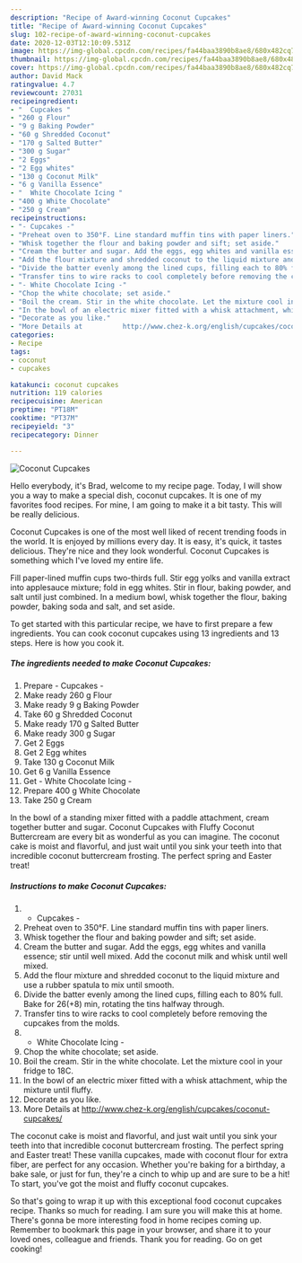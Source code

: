 ```yaml
---
description: "Recipe of Award-winning Coconut Cupcakes"
title: "Recipe of Award-winning Coconut Cupcakes"
slug: 102-recipe-of-award-winning-coconut-cupcakes
date: 2020-12-03T12:10:09.531Z
image: https://img-global.cpcdn.com/recipes/fa44baa3890b8ae8/680x482cq70/coconut-cupcakes-recipe-main-photo.jpg
thumbnail: https://img-global.cpcdn.com/recipes/fa44baa3890b8ae8/680x482cq70/coconut-cupcakes-recipe-main-photo.jpg
cover: https://img-global.cpcdn.com/recipes/fa44baa3890b8ae8/680x482cq70/coconut-cupcakes-recipe-main-photo.jpg
author: David Mack
ratingvalue: 4.7
reviewcount: 27031
recipeingredient:
- "  Cupcakes "
- "260 g Flour"
- "9 g Baking Powder"
- "60 g Shredded Coconut"
- "170 g Salted Butter"
- "300 g Sugar"
- "2 Eggs"
- "2 Egg whites"
- "130 g Coconut Milk"
- "6 g Vanilla Essence"
- "  White Chocolate Icing "
- "400 g White Chocolate"
- "250 g Cream"
recipeinstructions:
- "- Cupcakes -"
- "Preheat oven to 350°F. Line standard muffin tins with paper liners."
- "Whisk together the flour and baking powder and sift; set aside."
- "Cream the butter and sugar. Add the eggs, egg whites and vanilla essence; stir until well mixed. Add the coconut milk and whisk until well mixed."
- "Add the flour mixture and shredded coconut to the liquid mixture and use a rubber spatula to mix until smooth."
- "Divide the batter evenly among the lined cups, filling each to 80% full. Bake for 26(+8) min, rotating the tins halfway through."
- "Transfer tins to wire racks to cool completely before removing the cupcakes from the molds."
- "- White Chocolate Icing -"
- "Chop the white chocolate; set aside."
- "Boil the cream. Stir in the white chocolate. Let the mixture cool in your fridge to 18C."
- "In the bowl of an electric mixer fitted with a whisk attachment, whip the mixture until fluffy."
- "Decorate as you like."
- "More Details at          http://www.chez-k.org/english/cupcakes/coconut-cupcakes/"
categories:
- Recipe
tags:
- coconut
- cupcakes

katakunci: coconut cupcakes 
nutrition: 119 calories
recipecuisine: American
preptime: "PT18M"
cooktime: "PT37M"
recipeyield: "3"
recipecategory: Dinner

---
```



![Coconut Cupcakes](https://img-global.cpcdn.com/recipes/fa44baa3890b8ae8/680x482cq70/coconut-cupcakes-recipe-main-photo.jpg)

Hello everybody, it's Brad, welcome to my recipe page. Today, I will show you a way to make a special dish, coconut cupcakes. It is one of my favorites food recipes. For mine, I am going to make it a bit tasty. This will be really delicious.

Coconut Cupcakes is one of the most well liked of recent trending foods in the world. It is enjoyed by millions every day. It is easy, it's quick, it tastes delicious. They're nice and they look wonderful. Coconut Cupcakes is something which I've loved my entire life.

Fill paper-lined muffin cups two-thirds full. Stir egg yolks and vanilla extract into applesauce mixture; fold in egg whites. Stir in flour, baking powder, and salt until just combined. In a medium bowl, whisk together the flour, baking powder, baking soda and salt, and set aside.


To get started with this particular recipe, we have to first prepare a few ingredients. You can cook coconut cupcakes using 13 ingredients and 13 steps. Here is how you cook it.

<!--inarticleads1-->

##### The ingredients needed to make Coconut Cupcakes:

1. Prepare  - Cupcakes -
1. Make ready 260 g Flour
1. Make ready 9 g Baking Powder
1. Take 60 g Shredded Coconut
1. Make ready 170 g Salted Butter
1. Make ready 300 g Sugar
1. Get 2 Eggs
1. Get 2 Egg whites
1. Take 130 g Coconut Milk
1. Get 6 g Vanilla Essence
1. Get  - White Chocolate Icing -
1. Prepare 400 g White Chocolate
1. Take 250 g Cream


In the bowl of a standing mixer fitted with a paddle attachment, cream together butter and sugar. Coconut Cupcakes with Fluffy Coconut Buttercream are every bit as wonderful as you can imagine. The coconut cake is moist and flavorful, and just wait until you sink your teeth into that incredible coconut buttercream frosting. The perfect spring and Easter treat! 

<!--inarticleads2-->

##### Instructions to make Coconut Cupcakes:

1. - Cupcakes -
1. Preheat oven to 350°F. Line standard muffin tins with paper liners.
1. Whisk together the flour and baking powder and sift; set aside.
1. Cream the butter and sugar. Add the eggs, egg whites and vanilla essence; stir until well mixed. Add the coconut milk and whisk until well mixed.
1. Add the flour mixture and shredded coconut to the liquid mixture and use a rubber spatula to mix until smooth.
1. Divide the batter evenly among the lined cups, filling each to 80% full. Bake for 26(+8) min, rotating the tins halfway through.
1. Transfer tins to wire racks to cool completely before removing the cupcakes from the molds.
1. - White Chocolate Icing -
1. Chop the white chocolate; set aside.
1. Boil the cream. Stir in the white chocolate. Let the mixture cool in your fridge to 18C.
1. In the bowl of an electric mixer fitted with a whisk attachment, whip the mixture until fluffy.
1. Decorate as you like.
1. More Details at          http://www.chez-k.org/english/cupcakes/coconut-cupcakes/


The coconut cake is moist and flavorful, and just wait until you sink your teeth into that incredible coconut buttercream frosting. The perfect spring and Easter treat! These vanilla cupcakes, made with coconut flour for extra fiber, are perfect for any occasion. Whether you&#39;re baking for a birthday, a bake sale, or just for fun, they&#39;re a cinch to whip up and are sure to be a hit! To start, you&#39;ve got the moist and fluffy coconut cupcakes. 

So that's going to wrap it up with this exceptional food coconut cupcakes recipe. Thanks so much for reading. I am sure you will make this at home. There's gonna be more interesting food in home recipes coming up. Remember to bookmark this page in your browser, and share it to your loved ones, colleague and friends. Thank you for reading. Go on get cooking!
